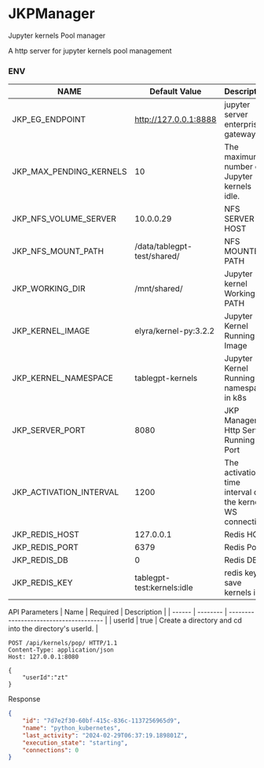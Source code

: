 # JKPManager
Jupyter kernels Pool manager


A http server for jupyter kernels pool management


### ENV
| NAME                    | Default Value               | Description                                              |
| ----------------------- | --------------------------- | -------------------------------------------------------- |
| JKP_EG_ENDPOINT         | http://127.0.0.1:8888       | jupyter server enterprise gateway.                       |
| JKP_MAX_PENDING_KERNELS | 10                          | The maximum number of Jupyter kernels idle.              |
| JKP_NFS_VOLUME_SERVER   | 10.0.0.29                   | NFS SERVER HOST                                          |
| JKP_NFS_MOUNT_PATH      | /data/tablegpt-test/shared/ | NFS MOUNTED PATH                                         |
| JKP_WORKING_DIR         | /mnt/shared/                | Jupyter kernel Working Dir PATH                          |
| JKP_KERNEL_IMAGE        | elyra/kernel-py:3.2.2       | Jupyter Kernel Running Image                             |
| JKP_KERNEL_NAMESPACE    | tablegpt-kernels            | Jupyter Kernel Running namespace in k8s                  |
| JKP_SERVER_PORT         | 8080                        | JKP Manager Http Server Running Port                     |
| JKP_ACTIVATION_INTERVAL | 1200                        | The activation time interval of the kernel WS connection |
| JKP_REDIS_HOST          | 127.0.0.1                   | Redis HOST                                               |
| JKP_REDIS_PORT          | 6379                        | Redis Port                                               |
| JKP_REDIS_DB            | 0                           | Redis DB                                                 |
| JKP_REDIS_KEY           | tablegpt-test:kernels:idle  | redis key to save kernels info                           |



API 
Parameters
| Name   | Required | Description                            |
| ------ | -------- | -------------------------------------- |
| userId | true     | Create a directory and cd into the directory's userId. |
``` 
POST /api/kernels/pop/ HTTP/1.1
Content-Type: application/json
Host: 127.0.0.1:8080

{
	"userId":"zt"
}

```
Response

```json
{
	"id": "7d7e2f30-60bf-415c-836c-1137256965d9",
	"name": "python_kubernetes",
	"last_activity": "2024-02-29T06:37:19.189801Z",
	"execution_state": "starting",
	"connections": 0
}
```